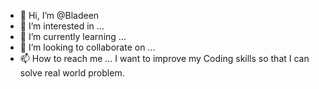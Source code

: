 - 👋 Hi, I’m @Bladeen
- 👀 I’m interested in ...
- 🌱 I’m currently learning ...
- 💞️ I’m looking to collaborate on ...
- 📫 How to reach me ...
I want to improve my Coding skills so that I can solve real world problem.


<!---
Bladeen/Bladeen is a ✨ special ✨ repository because its `README.md` (this file) appears on your GitHub profile.
You can click the Preview link to take a look at your changes.
--->
